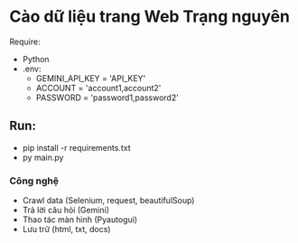 # Cào dữ liệu trang Web Trạng nguyên

Require: 
- Python
- .env:
    + GEMINI_API_KEY = 'API_KEY'
    + ACCOUNT = 'account1,account2' 
    + PASSWORD = 'password1,password2'

## Run:
- pip install -r requirements.txt
- py main.py


### Công nghệ
- Crawl data (Selenium, request, beautifulSoup)
- Trả lời câu hỏi (Gemini)
- Thao tác màn hình (Pyautogui)
- Lưu trữ (html, txt, docs)
